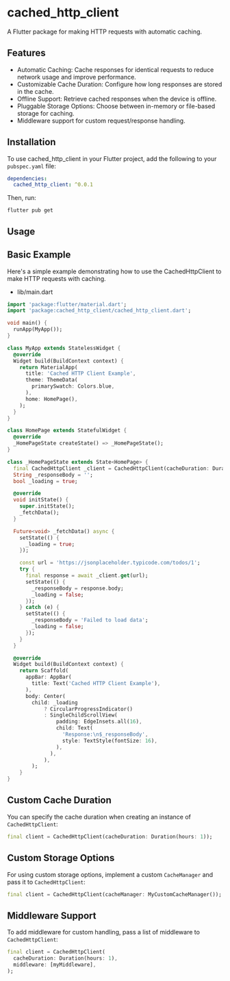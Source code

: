 <!--
This README describes the package. If you publish this package to pub.dev,
this README's contents appear on the landing page for your package.

For information about how to write a good package README, see the guide for
[writing package pages](https://dart.dev/guides/libraries/writing-package-pages).

For general information about developing packages, see the Dart guide for
[creating packages](https://dart.dev/guides/libraries/create-library-packages)
and the Flutter guide for
[developing packages and plugins](https://flutter.dev/developing-packages).
-->

# cached_http_client

A Flutter package for making HTTP requests with automatic caching.

## Features

- Automatic Caching: Cache responses for identical requests to reduce network usage and improve performance.
- Customizable Cache Duration: Configure how long responses are stored in the cache.
- Offline Support: Retrieve cached responses when the device is offline.
- Pluggable Storage Options: Choose between in-memory or file-based storage for caching.
- Middleware support for custom request/response handling.

## Installation

To use cached_http_client in your Flutter project, add the following to your `pubspec.yaml`
file:

```yaml
dependencies:
  cached_http_client: ^0.0.1
```

Then, run:

`flutter pub get`

## Usage

## Basic Example

Here's a simple example demonstrating how to use the CachedHttpClient to make HTTP requests with caching.

- lib/main.dart

```dart
import 'package:flutter/material.dart';
import 'package:cached_http_client/cached_http_client.dart';

void main() {
  runApp(MyApp());
}

class MyApp extends StatelessWidget {
  @override
  Widget build(BuildContext context) {
    return MaterialApp(
      title: 'Cached HTTP Client Example',
      theme: ThemeData(
        primarySwatch: Colors.blue,
      ),
      home: HomePage(),
    );
  }
}

class HomePage extends StatefulWidget {
  @override
  _HomePageState createState() => _HomePageState();
}

class _HomePageState extends State<HomePage> {
  final CachedHttpClient _client = CachedHttpClient(cacheDuration: Duration(minutes: 5));
  String _responseBody = '';
  bool _loading = true;

  @override
  void initState() {
    super.initState();
    _fetchData();
  }

  Future<void> _fetchData() async {
    setState(() {
      _loading = true;
    });

    const url = 'https://jsonplaceholder.typicode.com/todos/1';
    try {
      final response = await _client.get(url);
      setState(() {
        _responseBody = response.body;
        _loading = false;
      });
    } catch (e) {
      setState(() {
        _responseBody = 'Failed to load data';
        _loading = false;
      });
    }
  }

  @override
  Widget build(BuildContext context) {
    return Scaffold(
      appBar: AppBar(
        title: Text('Cached HTTP Client Example'),
      ),
      body: Center(
        child: _loading
            ? CircularProgressIndicator()
            : SingleChildScrollView(
                padding: EdgeInsets.all(16),
                child: Text(
                  'Response:\n$_responseBody',
                  style: TextStyle(fontSize: 16),
                ),
              ),
            ),
        );
    }
}
```


## Custom Cache Duration

You can specify the cache duration when creating an instance of `CachedHttpClient`:

```dart
final client = CachedHttpClient(cacheDuration: Duration(hours: 1));
```

## Custom Storage Options

For using custom storage options, implement a custom `CacheManager` and pass it to `CachedHttpClient`:

```dart
final client = CachedHttpClient(cacheManager: MyCustomCacheManager());
```

## Middleware Support

To add middleware for custom handling, pass a list of middleware to `CachedHttpClient`:

```dart
final client = CachedHttpClient(
  cacheDuration: Duration(hours: 1),
  middleware: [myMiddleware],
);
```
